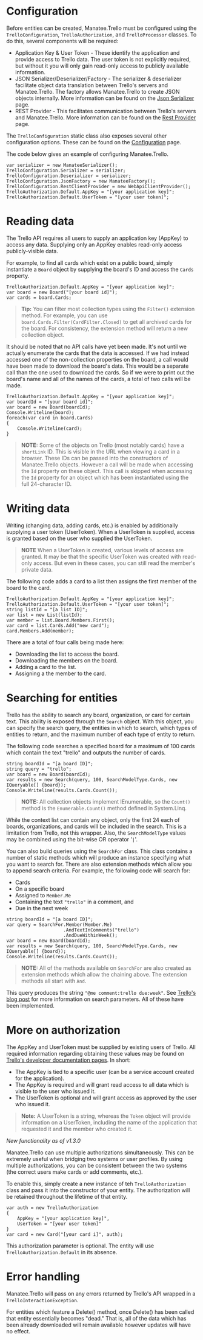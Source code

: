 # Configuration

Before entities can be created, Manatee.Trello must be configured using the `TrelloConfiguration`, `TrelloAuthorization`, and `TrelloProcessor` classes.  To do this, several components will be required:

- Application Key & User Token - These identify the application and provide access to Trello data.  The user token is not explicitly required, but without it you will only gain read-only access to publicly available information.
- JSON Serializer/Deserializer/Factory - The serializer & deserializer facilitate object data translation between Trello's servers and Manatee.Trello.  The factory allows Manatee.Trello to create JSON objects internally.  More information can be found on the [Json Serializer](Json) page.
- REST Provider - This facilitates communication between Trello's servers and Manatee.Trello.  More information can be found on the [Rest Provider](Rest) page.

The `TrelloConfiguration` static class also exposes several other configuration options.  These can be found on the [Configuration](Configuration) page.

The code below gives an example of configuring Manatee.Trello.

    var serializer = new ManateeSerializer();
    TrelloConfiguration.Serializer = serializer;
    TrelloConfiguration.Deserializer = serializer;
    TrelloConfiguration.JsonFactory = new ManateeFactory();
    TrelloConfiguration.RestClientProvider = new WebApiClientProvider();
    TrelloAuthorization.Default.AppKey = "[your application key]";
    TrelloAuthorization.Default.UserToken = "[your user token]";

# Reading data

The Trello API requires all users to supply an application key (AppKey) to access any data.  Supplying only an AppKey enables read-only access publicly-visible data.

For example, to find all cards which exist on a public board, simply instantiate a `Board` object by supplying the board's ID and access the `Cards` property.

    TrelloAuthorization.Default.AppKey = "[your application key]";
    var board = new Board("[your board id]");
    var cards = board.Cards;

> **Tip:** You can filter most collection types using the `Filter()` extension method.  For example, you can use `board.Cards.Filter(CardFilter.Closed)` to get all archived cards for the board.  For consistency, the extension method will return a new collection object.

It should be noted that no API calls have yet been made.  It's not until we actually enumerate the cards that the data is accessed.  If we had instead accessed one of the non-collection properties on the board, a call would have been made to download the board's data.  This would be a separate call than the one used to download the cards.  So if we were to print out the board's name and all of the names of the cards, a total of two calls will be made.

    TrelloAuthorization.Default.AppKey = "[your application key]";
    var boardId = "[your board id]";
    var board = new Board(boardId);
    Console.Writeline(board);
    foreach(var card in board.Cards)
    {
        Console.Writeline(card);
    }

> **NOTE:** Some of the objects on Trello (most notably cards) have a `shortLink` ID.  This is visible in the URL when viewing a card in a browser.  These IDs can be passed into the constructors of Manatee.Trello objects.  However a call will be made when accessing the `Id` property on these object.  This call is skipped when accessing the `Id` property for an object which has been instantiated using the full 24-character ID.

# Writing data

Writing (changing data, adding cards, etc.) is enabled by additionally supplying a user token (UserToken).  When a UserToken is supplied, access is granted based on the user who supplied the UserToken.

> **NOTE** When a UserToken is created, various levels of access are granted.  It may be that the specific UserToken was created with read-only access.  But even in these cases, you can still read the member's private data.

The following code adds a card to a list then assigns the first member of the board to the card.

    TrelloAuthorization.Default.AppKey = "[your application key]";
    TrelloAuthorization.Default.UserToken = "[your user token]";
    string listId = "[a list ID]";
    var list = new List(listId);
    var member = list.Board.Members.First();
    var card = list.Cards.Add("new card");
    card.Members.Add(member);

There are a total of four calls being made here:

- Downloading the list to access the board.
- Downloading the members on the board.
- Adding a card to the list.
- Assigning a the member to the card.

# Searching for entities

Trello has the ability to search any board, organization, or card for certain text.  This ability is exposed through the `Search` object.  With this object, you can specify the search query, the entities in which to search, which types of entities to return, and the maximum number of each type of entity to return.

The following code searches a specified board for a maximum of 100 cards which contain the text "trello" and outputs the number of cards.

    string boardId = "[a board ID]";
    string query = "trello";
    var board = new Board(boardId);
    var results = new Search(query, 100, SearchModelType.Cards, new IQueryable[] {board});
    Console.Writeline(results.Cards.Count());

> **NOTE:**  All collection objects implement IEnumerable<T>, so the `Count()` method is the `Enumerable.Count()` method defined in System.Linq.

While the context list can contain any object, only the first 24 each of boards, organizations, and cards will be included in the search.  This is a limitation from Trello, not this wrapper.  Also, the `SearchModelType` values may be combined using the bit-wise OR operator '`|`'.

You can also build queries using the `SearchFor` class.  This class contains a number of static methods which will produce an instance specifying what you want to search for.  There are also extension methods which allow you to append search criteria.  For example, the following code will search for:

- Cards
- On a specific board
- Assigned to `Member.Me`
- Containing the text `"trello"` in a comment, and
- Due in the next week

<p/>

    string boardId = "[a board ID]";
    var query = SearchFor.Member(Member.Me)
                         .AndTextInComments("trello")
                         .AndDueWithinWeek();
    var board = new Board(boardId);
    var results = new Search(query, 100, SearchModelType.Cards, new IQueryable[] {board});
    Console.Writeline(results.Cards.Count());

> **NOTE:**  All of the methods available on `SearchFor` are also created as extension methods which allow the chaining above.  The extension methods all start with `And`.

This query produces the string `"@me comment:trello due:week"`.  See [Trello's blog post](http://help.trello.com/customer/portal/articles/1145462-searching-for-cards-all-boards-) for more information on search parameters.  All of these have been implemented.

# More on authorization

The AppKey and UserToken must be supplied by existing users of Trello.  All required information regarding obtaining these values may be found on [Trello's developer documentation pages](http://developers.trello.com/authorize).  In short:

- The AppKey is tied to a specific user (can be a service account created for the application).
- The AppKey is required and will grant read access to all data which is visible to the user who issued it.
- The UserToken is optional and will grant access as approved by the user who issued it.

> **Note:**  A UserToken is a string, whereas the `Token` object will provide information on a UserToken, including the name of the application that requested it and the member who created it.

*New functionality as of v1.3.0*

Manatee.Trello can use multiple authorizations simultaneously.  This can be extremely useful when bridging two systems or user profiles.  By using multiple authorizations, you can be consistent between the two systems (the correct users make cards or add comments, etc.).

To enable this, simply create a new instance of teh `TrelloAuthorization` class and pass it into the constructor of your entity.  The authorization will be retained throughout the lifetime of that entity.

    var auth = new TrelloAuthorization
    {
        AppKey = "[your application key]",
        UserToken = "[your user token]"
    }
    var card = new Card("[your card i]", auth);

This authorization parameter is optional.  The entity will use `TrelloAuthorization.Default` in its absence.

# Error handling

Manatee.Trello will pass on any errors returned by Trello's API wrapped in a `TrelloInteractionException`.

For entities which feature a Delete() method, once Delete() has been called that entity essentially becomes "dead."  That is, all of the data which has been already downloaded will remain available however updates will have no effect.
